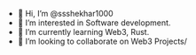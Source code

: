 - 👋 Hi, I’m @ssshekhar1000
- 👀 I’m interested in Software development.
- 🌱 I’m currently learning Web3, Rust.
- 💞️ I’m looking to collaborate on Web3 Projects/

<!---
ssshekhar1000/ssshekhar1000 is a ✨ special ✨ repository because its `README.md` (this file) appears on your GitHub profile.
You can click the Preview link to take a look at your changes.
--->

